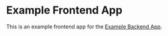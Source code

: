 # Example Frontend App

This is an example frontend app for the [Example Backend App](../backend/README.md).
